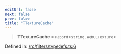 ```yaml
---
editUrl: false
next: false
prev: false
title: "TTextureCache"
---
```


> **TTextureCache** = `Record`\<`string`, `WebGLTexture`\>

Defined in: [src/filters/typedefs.ts:6](https://github.com/fabricjs/fabric.js/blob/8206f10a405480a7ba988ff6cfdde6412c1f13f8/src/filters/typedefs.ts#L6)
